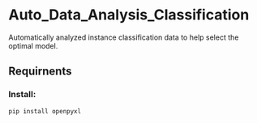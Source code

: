 # Auto_Data_Analysis_Classification
Automatically analyzed instance classification data to help select the optimal model.

## Requirnents

### Install:
```shell
pip install openpyxl
```
